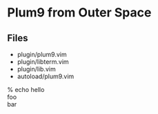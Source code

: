 # Plum9 from Outer Space

## Files
- plugin/plum9.vim
- plugin/libterm.vim
- plugin/lib.vim
- autoload/plum9.vim


% echo hello \
   foo \
  bar
